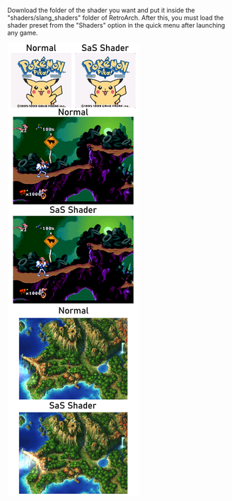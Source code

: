 Download the folder of the shader you want and put it inside the "shaders/slang_shaders" folder of RetroArch. After this, you must load the shader preset from the "Shaders" option in the quick menu after launching any game.

![slice](https://github.com/JuanJFarina/gameEmulation/blob/main/RetroArch%20Shaders/RetroArchSaSShader.png?raw=true)
